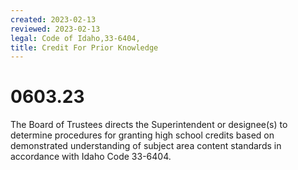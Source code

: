 ```yaml
---
created: 2023-02-13
reviewed: 2023-02-13
legal: Code of Idaho,33-6404,
title: Credit For Prior Knowledge
---
```


# 0603.23 

The Board of Trustees directs the Superintendent or designee(s) to determine procedures for granting high school credits based on demonstrated understanding of subject area content standards in accordance with Idaho Code 33-6404.


